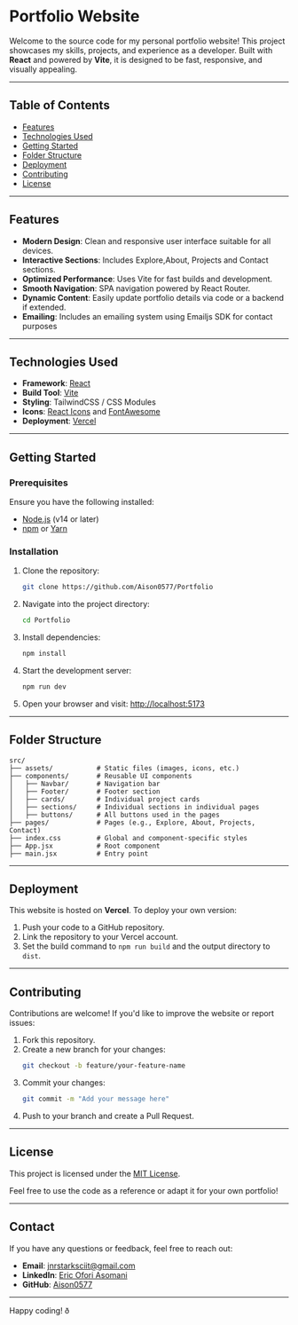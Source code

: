 # **Portfolio Website**  

Welcome to the source code for my personal portfolio website! This project showcases my skills, projects, and experience as a developer. Built with **React** and powered by **Vite**, it is designed to be fast, responsive, and visually appealing.  

---

## **Table of Contents**  
- [Features](#features)  
- [Technologies Used](#technologies-used)  
- [Getting Started](#getting-started)  
- [Folder Structure](#folder-structure)  
- [Deployment](#deployment)  
- [Contributing](#contributing)  
- [License](#license)  

---

## **Features**  
- **Modern Design**: Clean and responsive user interface suitable for all devices.  
- **Interactive Sections**: Includes Explore,About, Projects and Contact sections.  
- **Optimized Performance**: Uses Vite for fast builds and development.  
- **Smooth Navigation**: SPA navigation powered by React Router.  
- **Dynamic Content**: Easily update portfolio details via code or a backend if extended.  
- **Emailing**: Includes an emailing system using Emailjs SDK for contact purposes 
---

## **Technologies Used**  
- **Framework**: [React](https://reactjs.org/) 
- **Build Tool**: [Vite](https://vitejs.dev/)  
- **Styling**: TailwindCSS / CSS Modules
- **Icons**: [React Icons](https://react-icons.github.io/react-icons/) and [FontAwesome](https://fontawesome.com)
- **Deployment**: [Vercel](https://vercel.com/)  

---

## **Getting Started**  

### **Prerequisites**  
Ensure you have the following installed:  
- [Node.js](https://nodejs.org/) (v14 or later)  
- [npm](https://www.npmjs.com/) or [Yarn](https://yarnpkg.com/)  

### **Installation**  
1. Clone the repository:  
   ```bash
   git clone https://github.com/Aison0577/Portfolio
   ```  
2. Navigate into the project directory:  
   ```bash
   cd Portfolio
   ```  
3. Install dependencies:  
   ```bash
   npm install
   ```  
4. Start the development server:  
   ```bash
   npm run dev
   ```  
5. Open your browser and visit: [http://localhost:5173](http://localhost:5173)  

---

## **Folder Structure**  
```plaintext
src/
├── assets/           # Static files (images, icons, etc.)
├── components/       # Reusable UI components
│   ├── Navbar/       # Navigation bar
│   ├── Footer/       # Footer section
│   ├── cards/        # Individual project cards
│   ├── sections/     # Individual sections in individual pages
│   ├── buttons/      # All buttons used in the pages
├── pages/            # Pages (e.g., Explore, About, Projects, Contact)
├── index.css         # Global and component-specific styles
├── App.jsx           # Root component
├── main.jsx          # Entry point
```  

---

## **Deployment**  
This website is hosted on **Vercel**. To deploy your own version:  
1. Push your code to a GitHub repository.  
2. Link the repository to your Vercel account.  
3. Set the build command to `npm run build` and the output directory to `dist`.  

---

## **Contributing**  
Contributions are welcome! If you'd like to improve the website or report issues:  
1. Fork this repository.  
2. Create a new branch for your changes:  
   ```bash
   git checkout -b feature/your-feature-name
   ```  
3. Commit your changes:  
   ```bash
   git commit -m "Add your message here"
   ```  
4. Push to your branch and create a Pull Request.  

---

## **License**  
This project is licensed under the [MIT License](LICENSE).  

Feel free to use the code as a reference or adapt it for your own portfolio!  

---

## **Contact**  
If you have any questions or feedback, feel free to reach out:  
- **Email**: [jnrstarksciit@gmail.com](mailto:jnrstarksciit@gmail.com)  
- **LinkedIn**: [Eric Ofori Asomani](https://linkedin.com/in/eric-ofori-4a019132b)
- **GitHub**: [Aison0577](https://github.com/Aison0577)  

---  

Happy coding! ð
